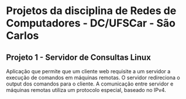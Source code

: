 # Projetos da disciplina de Redes de Computadores - DC/UFSCar - São Carlos

## Projeto 1 - Servidor de Consultas Linux
Aplicação que permite que um cliente web requisite a um servidor a execução de comandos em máquinas remotas. O servidor redireciona o output dos comandos para o cliente. A comunicação entre servidor e máquinas remotas utiliza um protocolo especial, baseado no IPv4.


